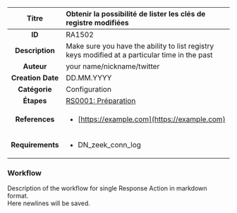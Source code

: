 | Titre                       | Obtenir la possibilité de lister les clés de registre modifiées         |
|:---------------------------:|:--------------------|
| **ID**                      | RA1502            |
| **Description**             | Make sure you have the ability to list registry keys modified at a particular time in the past   |
| **Auteur**                  | your name/nickname/twitter        |
| **Creation Date**           | DD.MM.YYYY |
| **Catégorie**                | Configuration      |
| **Étapes**                   |[RS0001: Préparation](../Response_Stages/RS0001.md)| 
| **References** |<ul><li>[https://example.com](https://example.com)</li></ul>|
| **Requirements** |<ul><li>DN_zeek_conn_log</li></ul>|

### Workflow

Description of the workflow for single Response Action in markdown format.  
Here newlines will be saved.
